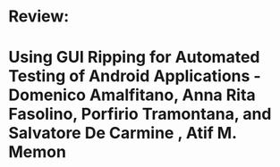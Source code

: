 # Review:
# Using GUI Ripping for Automated Testing of Android Applications - Domenico Amalfitano, Anna Rita Fasolino, Porfirio Tramontana, and Salvatore De Carmine , Atif M. Memon
